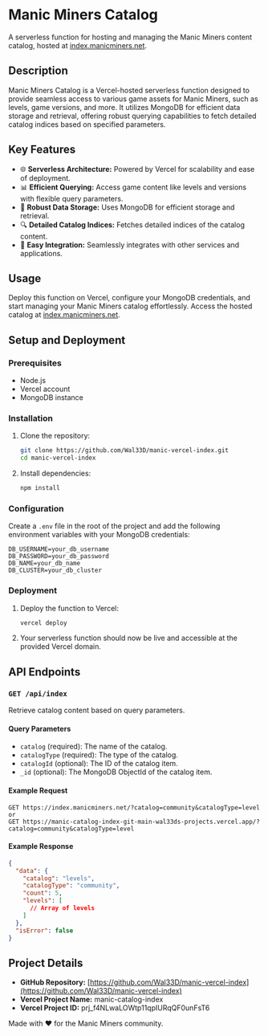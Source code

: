 # Manic Miners Catalog

A serverless function for hosting and managing the Manic Miners content catalog, hosted at [index.manicminers.net](http://index.manicminers.net).

## Description

Manic Miners Catalog is a Vercel-hosted serverless function designed to provide seamless access to various game assets for Manic Miners, such as levels, game versions, and more. It utilizes MongoDB for efficient data storage and retrieval, offering robust querying capabilities to fetch detailed catalog indices based on specified parameters.

## Key Features

- 🌐 **Serverless Architecture:** Powered by Vercel for scalability and ease of deployment.
- 📊 **Efficient Querying:** Access game content like levels and versions with flexible query parameters.
- 💾 **Robust Data Storage:** Uses MongoDB for efficient storage and retrieval.
- 🔍 **Detailed Catalog Indices:** Fetches detailed indices of the catalog content.
- 🔗 **Easy Integration:** Seamlessly integrates with other services and applications.

## Usage

Deploy this function on Vercel, configure your MongoDB credentials, and start managing your Manic Miners catalog effortlessly. Access the hosted catalog at [index.manicminers.net](http://index.manicminers.net).

## Setup and Deployment

### Prerequisites

- Node.js
- Vercel account
- MongoDB instance

### Installation

1. Clone the repository:

   ```bash
   git clone https://github.com/Wal33D/manic-vercel-index.git
   cd manic-vercel-index
   ```

2. Install dependencies:
   ```bash
   npm install
   ```

### Configuration

Create a `.env` file in the root of the project and add the following environment variables with your MongoDB credentials:

```env
DB_USERNAME=your_db_username
DB_PASSWORD=your_db_password
DB_NAME=your_db_name
DB_CLUSTER=your_db_cluster
```

### Deployment

1. Deploy the function to Vercel:

   ```bash
   vercel deploy
   ```

2. Your serverless function should now be live and accessible at the provided Vercel domain.

## API Endpoints

### `GET /api/index`

Retrieve catalog content based on query parameters.

#### Query Parameters

- `catalog` (required): The name of the catalog.
- `catalogType` (required): The type of the catalog.
- `catalogId` (optional): The ID of the catalog item.
- `_id` (optional): The MongoDB ObjectId of the catalog item.

#### Example Request

```http
GET https://index.manicminers.net/?catalog=community&catalogType=level
or
GET https://manic-catalog-index-git-main-wal33ds-projects.vercel.app/?catalog=community&catalogType=level
```

#### Example Response

```json
{
  "data": {
    "catalog": "levels",
    "catalogType": "community",
    "count": 5,
    "levels": [
      // Array of levels
    ]
  },
  "isError": false
}
```

## Project Details

- **GitHub Repository:** [https://github.com/Wal33D/manic-vercel-index](https://github.com/Wal33D/manic-vercel-index)
- **Vercel Project Name:** manic-catalog-index
- **Vercel Project ID:** prj_f4NLwaLOWtp11qpIURqQF0unFsT6

Made with ❤️ for the Manic Miners community.
